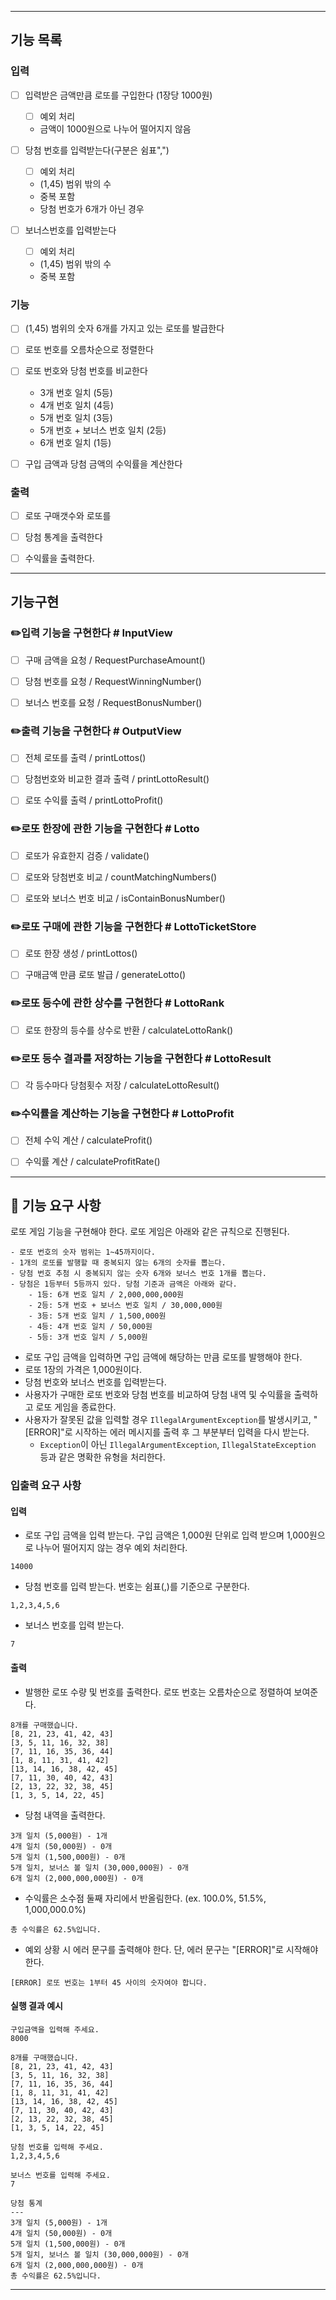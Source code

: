 
---
## 기능 목록

### 입력
- [ ] 입력받은 금액만큼 로또를 구입한다 (1장당 1000원)
  - [ ] 예외 처리
   - 금액이 1000원으로 나누어 떨어지지 않음
  

- [ ] 당첨 번호를 입력받는다(구분은 쉼표",")
   - [ ] 예외 처리 
   - (1,45) 범위 밖의 수 
   - 중복 포함
   - 당첨 번호가 6개가 아닌 경우
  

- [ ] 보너스번호를 입력받는다
  - [ ] 예외 처리
  - (1,45) 범위 밖의 수
  - 중복 포함


### 기능
- [ ] (1,45) 범위의 숫자 6개를 가지고 있는 로또를 발급한다

- [ ] 로또 번호를 오름차순으로 정렬한다

- [ ] 로또 번호와 당첨 번호를 비교한다
  - 3개 번호 일치 (5등)
  - 4개 번호 일치 (4등)
  - 5개 번호 일치 (3등)
  - 5개 번호 + 보너스 번호 일치 (2등)
  - 6개 번호 일치 (1등)
  
- [ ] 구입 금액과 당첨 금액의 수익률을 계산한다


### 출력
- [ ] 로또 구매갯수와 로또를

- [ ] 당첨 통계을 출력한다

- [ ] 수익률을 출력한다.
---
## 기능구현

### ✏️입력 기능을 구현한다 # InputView
- [ ] 구매 금액을 요청 / RequestPurchaseAmount()
- [ ] 당첨 번호를 요청 / RequestWinningNumber()
- [ ] 보너스 번호를 요청 /  RequestBonusNumber()


### ✏️출력 기능을 구현한다 # OutputView
- [ ] 전체 로또를 출력 / printLottos()
- [ ] 당첨번호와 비교한 결과 출력 / printLottoResult()
- [ ] 로또 수익률 출력 /  printLottoProfit()


### ✏️로또 한장에 관한 기능을 구현한다 # Lotto
- [ ] 로또가 유효한지 검증 / validate()
- [ ] 로또와 당첨번호 비교 / countMatchingNumbers()
- [ ] 로또와 보너스 번호 비교 /  isContainBonusNumber()


### ✏️로또 구매에 관한 기능을 구현한다 # LottoTicketStore
- [ ] 로또 한장 생성 / printLottos()
- [ ] 구매금액 만큼 로또 발급 / generateLotto()


### ✏️로또 등수에 관한 상수를 구현한다 # LottoRank
- [ ] 로또 한장의 등수를 상수로 반환 / calculateLottoRank()


### ✏️로또 등수 결과를 저장하는 기능을 구현한다 # LottoResult
- [ ] 각 등수마다 당첨횟수 저장 / calculateLottoResult()


### ✏️수익률을 계산하는 기능을 구현한다 # LottoProfit
- [ ] 전체 수익 계산 / calculateProfit()
- [ ] 수익률 계산 / calculateProfitRate()



---
## 🚀 기능 요구 사항

로또 게임 기능을 구현해야 한다. 로또 게임은 아래와 같은 규칙으로 진행된다.

```
- 로또 번호의 숫자 범위는 1~45까지이다.
- 1개의 로또를 발행할 때 중복되지 않는 6개의 숫자를 뽑는다.
- 당첨 번호 추첨 시 중복되지 않는 숫자 6개와 보너스 번호 1개를 뽑는다.
- 당첨은 1등부터 5등까지 있다. 당첨 기준과 금액은 아래와 같다.
    - 1등: 6개 번호 일치 / 2,000,000,000원
    - 2등: 5개 번호 + 보너스 번호 일치 / 30,000,000원
    - 3등: 5개 번호 일치 / 1,500,000원
    - 4등: 4개 번호 일치 / 50,000원
    - 5등: 3개 번호 일치 / 5,000원
```

- 로또 구입 금액을 입력하면 구입 금액에 해당하는 만큼 로또를 발행해야 한다.
- 로또 1장의 가격은 1,000원이다.
- 당첨 번호와 보너스 번호를 입력받는다.
- 사용자가 구매한 로또 번호와 당첨 번호를 비교하여 당첨 내역 및 수익률을 출력하고 로또 게임을 종료한다.
- 사용자가 잘못된 값을 입력할 경우 `IllegalArgumentException`를 발생시키고, "[ERROR]"로 시작하는 에러 메시지를 출력 후 그 부분부터 입력을 다시 받는다.
    - `Exception`이 아닌 `IllegalArgumentException`, `IllegalStateException` 등과 같은 명확한 유형을 처리한다.

### 입출력 요구 사항

#### 입력

- 로또 구입 금액을 입력 받는다. 구입 금액은 1,000원 단위로 입력 받으며 1,000원으로 나누어 떨어지지 않는 경우 예외 처리한다.

```
14000
```

- 당첨 번호를 입력 받는다. 번호는 쉼표(,)를 기준으로 구분한다.

```
1,2,3,4,5,6
```

- 보너스 번호를 입력 받는다.

```
7
```

#### 출력

- 발행한 로또 수량 및 번호를 출력한다. 로또 번호는 오름차순으로 정렬하여 보여준다.

```
8개를 구매했습니다.
[8, 21, 23, 41, 42, 43] 
[3, 5, 11, 16, 32, 38] 
[7, 11, 16, 35, 36, 44] 
[1, 8, 11, 31, 41, 42] 
[13, 14, 16, 38, 42, 45] 
[7, 11, 30, 40, 42, 43] 
[2, 13, 22, 32, 38, 45] 
[1, 3, 5, 14, 22, 45]
```

- 당첨 내역을 출력한다.

```
3개 일치 (5,000원) - 1개
4개 일치 (50,000원) - 0개
5개 일치 (1,500,000원) - 0개
5개 일치, 보너스 볼 일치 (30,000,000원) - 0개
6개 일치 (2,000,000,000원) - 0개
```

- 수익률은 소수점 둘째 자리에서 반올림한다. (ex. 100.0%, 51.5%, 1,000,000.0%)

```
총 수익률은 62.5%입니다.
```

- 예외 상황 시 에러 문구를 출력해야 한다. 단, 에러 문구는 "[ERROR]"로 시작해야 한다.

```
[ERROR] 로또 번호는 1부터 45 사이의 숫자여야 합니다.
```

#### 실행 결과 예시

```
구입금액을 입력해 주세요.
8000

8개를 구매했습니다.
[8, 21, 23, 41, 42, 43] 
[3, 5, 11, 16, 32, 38] 
[7, 11, 16, 35, 36, 44] 
[1, 8, 11, 31, 41, 42] 
[13, 14, 16, 38, 42, 45] 
[7, 11, 30, 40, 42, 43] 
[2, 13, 22, 32, 38, 45] 
[1, 3, 5, 14, 22, 45]

당첨 번호를 입력해 주세요.
1,2,3,4,5,6

보너스 번호를 입력해 주세요.
7

당첨 통계
---
3개 일치 (5,000원) - 1개
4개 일치 (50,000원) - 0개
5개 일치 (1,500,000원) - 0개
5개 일치, 보너스 볼 일치 (30,000,000원) - 0개
6개 일치 (2,000,000,000원) - 0개
총 수익률은 62.5%입니다.
```

---